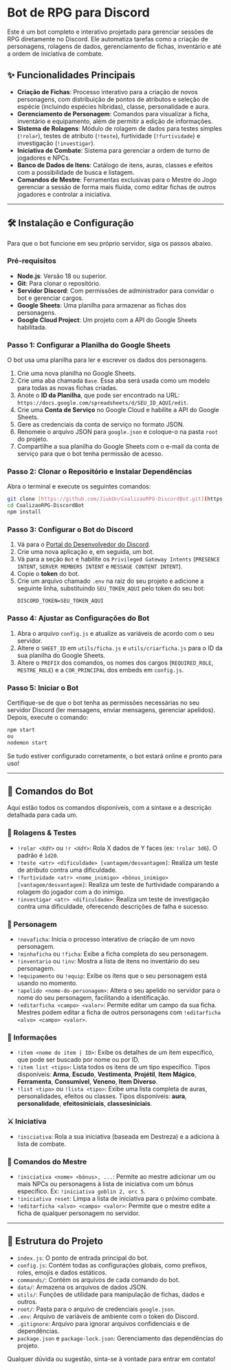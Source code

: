 # Bot de RPG para Discord

Este é um bot completo e interativo projetado para gerenciar sessões de RPG diretamente no Discord. Ele automatiza tarefas como a criação de personagens, rolagens de dados, gerenciamento de fichas, inventário e até a ordem de iniciativa de combate.

## ✨ Funcionalidades Principais

* **Criação de Fichas**: Processo interativo para a criação de novos personagens, com distribuição de pontos de atributos e seleção de espécie (incluindo espécies híbridas), classe, personalidade e aura.
* **Gerenciamento de Personagem**: Comandos para visualizar a ficha, inventário e equipamento, além de permitir a edição de informações.
* **Sistema de Rolagens**: Módulo de rolagem de dados para testes simples (`!rolar`), testes de atributo (`!teste`), furtividade (`!furtividade`) e investigação (`!investigar`).
* **Iniciativa de Combate**: Sistema para gerenciar a ordem de turno de jogadores e NPCs.
* **Banco de Dados de Itens**: Catálogo de itens, auras, classes e efeitos com a possibilidade de busca e listagem.
* **Comandos de Mestre**: Ferramentas exclusivas para o Mestre do Jogo gerenciar a sessão de forma mais fluida, como editar fichas de outros jogadores e controlar a iniciativa.

---

## 🛠️ Instalação e Configuração

Para que o bot funcione em seu próprio servidor, siga os passos abaixo.

### Pré-requisitos

* **Node.js**: Versão 18 ou superior.
* **Git**: Para clonar o repositório.
* **Servidor Discord**: Com permissões de administrador para convidar o bot e gerenciar cargos.
* **Google Sheets**: Uma planilha para armazenar as fichas dos personagens.
* **Google Cloud Project**: Um projeto com a API do Google Sheets habilitada.

### Passo 1: Configurar a Planilha do Google Sheets

O bot usa uma planilha para ler e escrever os dados dos personagens.

1.  Crie uma nova planilha no Google Sheets.
2.  Crie uma aba chamada `Base`. Essa aba será usada como um modelo para todas as novas fichas criadas.
3.  Anote o **ID da Planilha**, que pode ser encontrado na URL: `https://docs.google.com/spreadsheets/d/SEU_ID_AQUI/edit`.
4.  Crie uma **Conta de Serviço** no Google Cloud e habilite a API do Google Sheets.
5.  Gere as credenciais da conta de serviço no formato JSON.
6.  Renomeie o arquivo JSON para `google.json` e coloque-o na pasta `root` do projeto.
7.  Compartilhe a sua planilha do Google Sheets com o e-mail da conta de serviço para que o bot tenha permissão de acesso.

### Passo 2: Clonar o Repositório e Instalar Dependências

Abra o terminal e execute os seguintes comandos:

```bash
git clone [https://github.com/JiukOn/CoalizaoRPG-DiscordBot.git](https://github.com/JiukOn/CoalizaoRPG-DiscordBot.git)
cd CoalizaoRPG-DiscordBot
npm install
````

### Passo 3: Configurar o Bot do Discord

1.  Vá para o [Portal do Desenvolvedor do Discord](https://www.google.com/search?q=https://discord.com/developers/applications).
2.  Crie uma nova aplicação e, em seguida, um bot.
3.  Vá para a seção `Bot` e habilite os `Privileged Gateway Intents` (`PRESENCE INTENT`, `SERVER MEMBERS INTENT` e `MESSAGE CONTENT INTENT`).
4.  Copie o **token** do bot.
5.  Crie um arquivo chamado `.env` na raiz do seu projeto e adicione a seguinte linha, substituindo `SEU_TOKEN_AQUI` pelo token do seu bot:
    ```
    DISCORD_TOKEN=SEU_TOKEN_AQUI
    ```

### Passo 4: Ajustar as Configurações do Bot

1.  Abra o arquivo `config.js` e atualize as variáveis de acordo com o seu servidor.
2.  Altere o `SHEET_ID` em `utils/ficha.js` e `utils/criarficha.js` para o ID da sua planilha do Google Sheets.
3.  Altere o `PREFIX` dos comandos, os nomes dos cargos (`REQUIRED_ROLE`, `MESTRE_ROLE`) e a `COR_PRINCIPAL` dos embeds em `config.js`.

### Passo 5: Iniciar o Bot

Certifique-se de que o bot tenha as permissões necessárias no seu servidor Discord (ler mensagens, enviar mensagens, gerenciar apelidos). Depois, execute o comando:

```bash
npm start
ou
nodemon start
```

Se tudo estiver configurado corretamente, o bot estará online e pronto para uso\!

-----

## 📜 Comandos do Bot

Aqui estão todos os comandos disponíveis, com a sintaxe e a descrição detalhada para cada um.

### 🎲 Rolagens & Testes

  * `!rolar <XdY>` ou `!r <XdY>`: Rola X dados de Y faces (ex: `!rolar 3d6`). O padrão é `1d20`.
  * `!teste <atr> <dificuldade> [vantagem/desvantagem]`: Realiza um teste de atributo contra uma dificuldade.
  * `!furtividade <atr> <nome_inimigo> <bônus_inimigo> [vantagem/desvantagem]`: Realiza um teste de furtividade comparando a rolagem do jogador com a do inimigo.
  * `!investigar <atr> <dificuldade>`: Realiza um teste de investigação contra uma dificuldade, oferecendo descrições de falha e sucesso.

### 👤 Personagem

  * `!novaficha`: Inicia o processo interativo de criação de um novo personagem.
  * `!minhaficha` ou `!ficha`: Exibe a ficha completa do seu personagem.
  * `!inventario` ou `!inv`: Mostra a lista de itens no inventário do seu personagem.
  * `!equipamento` ou `!equip`: Exibe os itens que o seu personagem está usando no momento.
  * `!apelido <nome-do-personagem>`: Altera o seu apelido no servidor para o nome do seu personagem, facilitando a identificação.
  * `!editarficha <campo> <valor>`: Permite editar um campo da sua ficha. Mestres podem editar a ficha de outros personagens com `!editarficha <alvo> <campo> <valor>`.

### 📖 Informações

  * `!item <nome do item | ID>`: Exibe os detalhes de um item específico, que pode ser buscado por nome ou por ID.
  * `!item list <tipo>`: Lista todos os itens de um tipo específico. Tipos disponíveis: **Arma**, **Escudo**, **Vestimenta**, **Projétil**, **Item Mágico**, **Ferramenta**, **Consumível**, **Veneno**, **Item Diverso**.
  * `!list <tipo>` ou `!lista <tipo>`: Exibe uma lista completa de auras, personalidades, efeitos ou classes. Tipos disponíveis: **aura**, **personalidade**, **efeitosiniciais**, **classesiniciais**.

### ⚔️ Iniciativa

  * `!iniciativa`: Rola a sua iniciativa (baseada em Destreza) e a adiciona à lista de combate.

### 👑 Comandos do Mestre

  * `!iniciativa <nome> <bônus>, ...`: Permite ao mestre adicionar um ou mais NPCs ou personagens à lista de iniciativa com um bônus específico. Ex: `!iniciativa goblin 2, orc 5`.
  * `!iniciativa reset`: Limpa a lista de iniciativa para o próximo combate.
  * `!editarficha <alvo> <campo> <valor>`: Permite que o mestre edite a ficha de qualquer personagem no servidor.

-----

## 📁 Estrutura do Projeto

  * `index.js`: O ponto de entrada principal do bot.
  * `config.js`: Contém todas as configurações globais, como prefixos, roles, emojis e dados estáticos.
  * `commands/`: Contém os arquivos de cada comando do bot.
  * `data/`: Armazena os arquivos de dados JSON.
  * `utils/`: Funções de utilidade para manipulação de fichas, dados e outros.
  * `root/`: Pasta para o arquivo de credenciais `google.json`.
  * `.env`: Arquivo de variáveis de ambiente com o token do Discord.
  * `.gitignore`: Arquivo para ignorar arquivos confidenciais e de dependências.
  * `package.json` e `package-lock.json`: Gerenciamento das dependências do projeto.

Qualquer dúvida ou sugestão, sinta-se à vontade para entrar em contato\!

```
```
